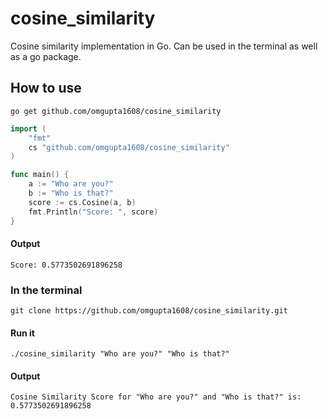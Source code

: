 # cosine_similarity
Cosine similarity implementation in Go.
Can be used in the terminal as well as a go package.

## How to use
```
go get github.com/omgupta1608/cosine_similarity
```

```go
import (
    "fmt"
    cs "github.com/omgupta1608/cosine_similarity"
)

func main() {
    a := "Who are you?"
    b := "Who is that?" 
    score := cs.Cosine(a, b)
    fmt.Println("Score: ", score)
}
```
#### Output
```
Score: 0.5773502691896258
```

### In the terminal
```
git clone https://github.com/omgupta1608/cosine_similarity.git
```

#### Run it
```
./cosine_similarity "Who are you?" "Who is that?"
```
#### Output
```
Cosine Similarity Score for "Who are you?" and "Who is that?" is: 0.5773502691896258
```